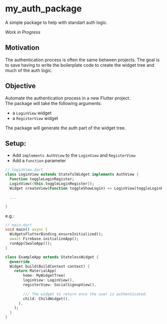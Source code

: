 # my_auth_package
A simple package to help with standart auth logic. 

_Work in Progress_

## Motivation
The authentication process is often the same between projects. The goal is to save having to write the boilerplate code to create the widget tree and much of the auth logic.

## Objective
Automate the authentication process in a new Flutter project.  
The package will take the following arguments:
  - a `LoginView` widget
  - a `RegisterView` widget

The package will generate the auth part of the widget tree.

## Setup: 
- Add `implements AuthView` to the `LoginView` and `RegisterView`
- Add a `Function` parameter 

```dart
// loginView.dart
class LoginView extends StatefulWidget implements AuthView {  
  Function toggleLoginRegister;
  LoginView({this.toggleLoginRegister});
  Widget createView(Function toggleShowLogin) => LoginView(toggleLoginRegister: toggleShowLogin);  

  ...

}
```

e.g.: 

```dart
// main.dart
void main() async {  
  WidgetsFlutterBinding.ensureInitialized();
  await Firebase.initializeApp();
  runApp(SwaleApp());
}

class ExampleApp extends StatelessWidget {
  @override
  Widget build(BuildContext context) {
    return MaterialApp(
        home: MyWidgetTree(
        loginView: LoginView(),
        registerView: SocialSignupView(),  
          
        /// The widget to return once the user is authenticated.
        child: ChildWidget(),
      ),
    );
  }
}
```


